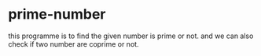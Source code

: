 # prime-number

this programme is to find the given number is prime or not.
and we can also check if two number are coprime or not.
